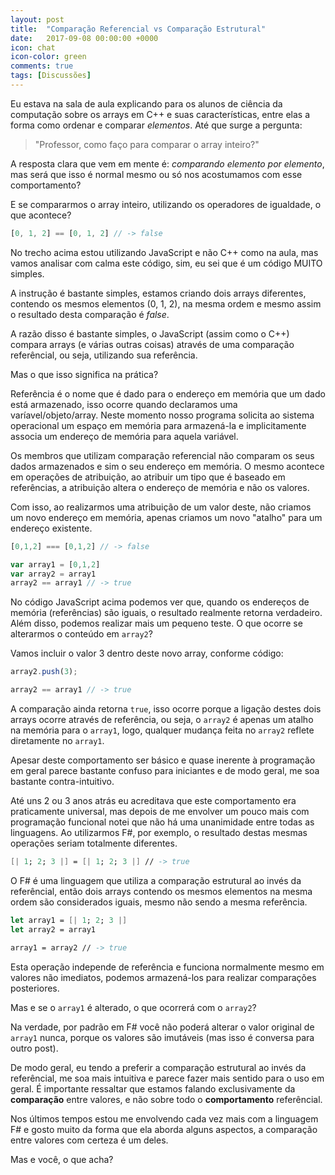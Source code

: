 ```yaml
---
layout: post
title:  "Comparação Referencial vs Comparação Estrutural"
date:   2017-09-08 00:00:00 +0000
icon: chat
icon-color: green
comments: true
tags: [Discussões]
---
```


Eu estava na sala de aula explicando para os alunos de ciência da computação sobre os arrays em C++ e suas características, entre elas a forma como ordenar e comparar *elementos*. Até que surge a pergunta:

> "Professor, como faço para comparar o array inteiro?"

A resposta clara que vem em mente é: *comparando elemento por elemento*, mas será que isso é normal mesmo ou só nos acostumamos com esse comportamento?

E se compararmos o array inteiro, utilizando os operadores de igualdade, o que acontece?

``` javascript
[0, 1, 2] == [0, 1, 2] // -> false
```

No trecho acima estou utilizando JavaScript e não C++ como na aula, mas vamos analisar com calma este código, sim, eu sei que é um código MUITO simples.

A instrução é bastante simples, estamos criando dois arrays diferentes, contendo os mesmos elementos (0, 1, 2), na mesma ordem e mesmo assim o resultado desta comparação é *false*.

A razão disso é bastante simples, o JavaScript (assim como o C++) compara arrays (e várias outras coisas) através de uma comparação referêncial, ou seja, utilizando sua referência.

Mas o que isso significa na prática?

Referência é o nome que é dado para o endereço em memória que um dado está armazenado, isso ocorre quando declaramos uma varíavel/objeto/array. Neste momento nosso programa solicita ao sistema operacional um espaço em memória para armazená-la e implicitamente associa um endereço de memória para aquela variável.

Os membros que utilizam comparação referencial não comparam os seus dados armazenados e sim o seu endereço em memória. O mesmo acontece em operações de atribuição, ao atribuir um tipo que é baseado em referências, a atribuição altera o endereço de memória e não os valores.

Com isso, ao realizarmos uma atribuição de um valor deste, não criamos um novo endereço em memória, apenas criamos um novo "atalho" para um endereço existente.

``` javascript
[0,1,2] === [0,1,2] // -> false

var array1 = [0,1,2]
var array2 = array1
array2 == array1 // -> true
```

No código JavaScript acima podemos ver que, quando os endereços de memória (referências) são iguais, o resultado realmente retorna verdadeiro. Além disso, podemos realizar mais um pequeno teste. O que ocorre se alterarmos o conteúdo em `array2`?

Vamos incluir o valor 3 dentro deste novo array, conforme código:

``` javascript
array2.push(3);

array2 == array1 // -> true
```

A comparação ainda retorna `true`, isso ocorre porque a ligação destes dois arrays ocorre através de referência, ou seja, o `array2` é apenas um atalho na memória para o `array1`, logo, qualquer mudança feita no `array2` reflete diretamente no `array1`.

Apesar deste comportamento ser básico e quase inerente à programação em geral parece bastante confuso para iniciantes e de modo geral, me soa bastante contra-intuitivo.

Até uns 2 ou 3 anos atrás eu acreditava que este comportamento era praticamente universal, mas depois de me envolver um pouco mais com programação funcional notei que não há uma unanimidade entre todas as linguagens. Ao utilizarmos F#, por exemplo, o resultado destas mesmas operações seriam totalmente diferentes.

``` fsharp
[| 1; 2; 3 |] = [| 1; 2; 3 |] // -> true
```

O F# é uma linguagem que utiliza a comparação estrutural ao invés da referêncial, então dois arrays contendo os mesmos elementos na mesma ordem são considerados iguais, mesmo não sendo a mesma referência.

``` fsharp
let array1 = [| 1; 2; 3 |]
let array2 = array1

array1 = array2 // -> true
```
Esta operação independe de referência e funciona normalmente mesmo em valores não imediatos, podemos armazená-los para realizar comparações posteriores.

Mas e se o `array1` é alterado, o que ocorrerá com o `array2`?

Na verdade, por padrão em F# você não poderá alterar o valor original de `array1` nunca, porque os valores são imutáveis (mas isso é conversa para outro post).

De modo geral, eu tendo a preferir a comparação estrutural ao invés da referêncial, me soa mais intuitiva e parece fazer mais sentido para o uso em geral. É importante ressaltar que estamos falando exclusivamente da **comparação** entre valores, e não sobre todo o **comportamento** referêncial.

Nos últimos tempos estou me envolvendo cada vez mais com a linguagem F# e gosto muito da forma que ela aborda alguns aspectos, a comparação entre valores com certeza é um deles.

Mas e você, o que acha?